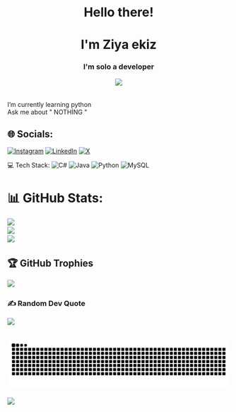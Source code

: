 <h1 align="center"> Hello there!</h1>
<h1 align="center"> I'm Ziya ekiz</h1>
<h3 align="center">I'm solo a developer</h3>


<p align="center"><img src="https://i.imgur.com/A6bWGFl.gif"/>


<br> I’m currently learning python<br> Ask me about  " NOTHİNG "<br> 


## 🌐 Socials:
[![Instagram](https://img.shields.io/badge/Instagram-%23E4405F.svg?logo=Instagram&logoColor=white)](https://instagram.com/ziya_ekizz) [![LinkedIn](https://img.shields.io/badge/LinkedIn-%230077B5.svg?logo=linkedin&logoColor=white)](https://linkedin.com/in/ziyaekiz) [![X](https://img.shields.io/badge/X-black.svg?logo=X&logoColor=white)](https://x.com/Z1ya4) 

💻 Tech Stack:
![C#](https://img.shields.io/badge/c%23-%23239120.svg?style=for-the-badge&logo=csharp&logoColor=white) ![Java](https://img.shields.io/badge/java-%23ED8B00.svg?style=for-the-badge&logo=openjdk&logoColor=white) ![Python](https://img.shields.io/badge/python-3670A0?style=for-the-badge&logo=python&logoColor=ffdd54) ![MySQL](https://img.shields.io/badge/mysql-4479A1.svg?style=for-the-badge&logo=mysql&logoColor=white)
# 📊 GitHub Stats:
![](https://github-readme-stats.vercel.app/api?username=ZiyaEkiz&theme=vision-friendly-dark&hide_border=false&include_all_commits=true&count_private=true)<br/>
![](https://github-readme-streak-stats.herokuapp.com/?user=ZiyaEkiz&theme=vision-friendly-dark&hide_border=false)<br/>
![](https://github-readme-stats.vercel.app/api/top-langs/?username=ZiyaEkiz&theme=vision-friendly-dark&hide_border=false&include_all_commits=true&count_private=true&layout=compact)

## 🏆 GitHub Trophies
![](https://github-profile-trophy.vercel.app/?username=ZiyaEkiz&theme=onedark&no-frame=true&no-bg=true&margin-w=4)

### ✍️ Random Dev Quote
![](https://quotes-github-readme.vercel.app/api?type=horizontal&theme=dark)

![](https://github.com/BEPb/BEPb/raw/output/github-contribution-grid-snake.svg)
---
[![](https://visitcount.itsvg.in/api?id=ZiyaEkiz&icon=0&color=0)](https://visitcount.itsvg.in)

<!-- Proudly created with GPRM ( https://gprm.itsvg.in ) -->
